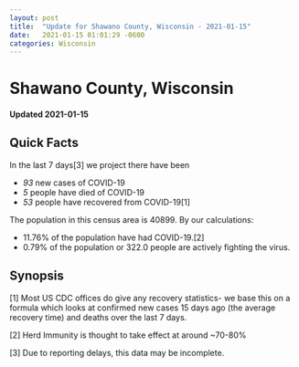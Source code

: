 ```yaml
---
layout: post
title:  "Update for Shawano County, Wisconsin - 2021-01-15"
date:   2021-01-15 01:01:29 -0600
categories: Wisconsin
---
```


# Shawano County, Wisconsin
#### Updated 2021-01-15

## Quick Facts

In the last 7 days[3] we project there have been
- *93* new cases of COVID-19
- *5* people have died of COVID-19
- *53* people have recovered from COVID-19[1]

The population in this census area is 40899. By our calculations:
- 11.76% of the population have had COVID-19.[2]
- 0.79% of the population or 322.0 people are actively fighting the virus.

## Synopsis




[1] Most US CDC offices do give any recovery statistics- we base this on a formula which looks at confirmed new cases
15 days ago (the average recovery time) and deaths over the last 7 days.

[2] Herd Immunity is thought to take effect at around ~70-80%

[3] Due to reporting delays, this data may be incomplete.
 
    